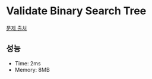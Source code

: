 # Validate Binary Search Tree

[문제 출처](https://leetcode.com/problems/validate-binary-search-tree)

## 성능

- Time: 2ms
- Memory: 8MB
